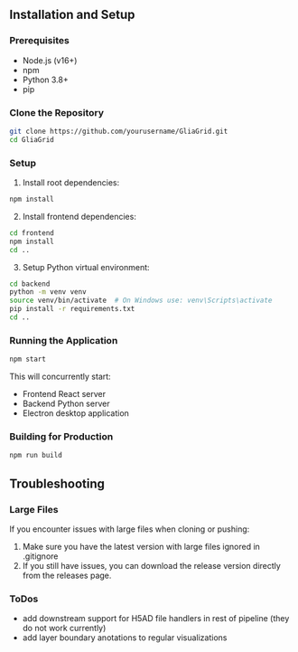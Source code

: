 ## Installation and Setup

### Prerequisites
- Node.js (v16+)
- npm
- Python 3.8+
- pip

### Clone the Repository
```bash
git clone https://github.com/yourusername/GliaGrid.git
cd GliaGrid
```

### Setup
1. Install root dependencies:
```bash
npm install
```

2. Install frontend dependencies:
```bash
cd frontend
npm install
cd ..
```

3. Setup Python virtual environment:
```bash
cd backend
python -m venv venv
source venv/bin/activate  # On Windows use: venv\Scripts\activate
pip install -r requirements.txt
cd ..
```

### Running the Application
```bash
npm start
```
This will concurrently start:
- Frontend React server
- Backend Python server
- Electron desktop application

### Building for Production
```bash
npm run build
```

## Troubleshooting

### Large Files
If you encounter issues with large files when cloning or pushing:

1. Make sure you have the latest version with large files ignored in .gitignore
2. If you still have issues, you can download the release version directly from the releases page. 

### ToDos
- add downstream support for H5AD file handlers in rest of pipeline (they do not work currently)
- add layer boundary anotations to regular visualizations